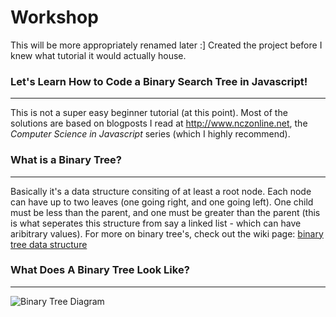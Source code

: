 Workshop
=============
This will be more appropriately renamed later :]
Created the project before I knew what tutorial it would actually house.

### Let's Learn How to Code a Binary Search Tree in Javascript!
-------------------------------------------------------------
This is not a super easy beginner tutorial (at this point).  Most of the solutions are based on 
blogposts I read at http://www.nczonline.net, the *Computer Science in Javascript* series (which I highly recommend). 

### What is a Binary Tree?
---------------------------
Basically it's a data structure consiting of at least a root node.  Each node can have up to two leaves (one going right, and one going left).  One child must be less than the parent, and one must be greater than the parent (this is what seperates this structure from say a linked list - which can have aribitrary values).
For more on binary tree's, check out the wiki page:
[binary tree data structure](http://en.wikipedia.org/wiki/Binary_tree)

### What Does A Binary Tree Look Like?
------------------------------------
![Binary Tree Diagram](https://raw.github.com/rynodivino/workshop/master/assets/images/binary-tree.png)
